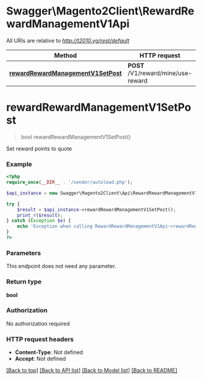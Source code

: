 # Swagger\Magento2Client\RewardRewardManagementV1Api

All URIs are relative to *http://t2010.vg/rest/default*

Method | HTTP request | Description
------------- | ------------- | -------------
[**rewardRewardManagementV1SetPost**](RewardRewardManagementV1Api.md#rewardRewardManagementV1SetPost) | **POST** /V1/reward/mine/use-reward | 


# **rewardRewardManagementV1SetPost**
> bool rewardRewardManagementV1SetPost()



Set reward points to quote

### Example
```php
<?php
require_once(__DIR__ . '/vendor/autoload.php');

$api_instance = new Swagger\Magento2Client\Api\RewardRewardManagementV1Api();

try {
    $result = $api_instance->rewardRewardManagementV1SetPost();
    print_r($result);
} catch (Exception $e) {
    echo 'Exception when calling RewardRewardManagementV1Api->rewardRewardManagementV1SetPost: ', $e->getMessage(), PHP_EOL;
}
?>
```

### Parameters
This endpoint does not need any parameter.

### Return type

**bool**

### Authorization

No authorization required

### HTTP request headers

 - **Content-Type**: Not defined
 - **Accept**: Not defined

[[Back to top]](#) [[Back to API list]](../../README.md#documentation-for-api-endpoints) [[Back to Model list]](../../README.md#documentation-for-models) [[Back to README]](../../README.md)

